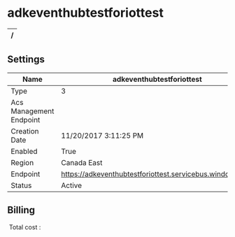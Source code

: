 # adkeventhubtestforiottest 


| / |
| --- |


## Settings


| Name | adkeventhubtestforiottest  |
| --- | --- |
| Type | 3  |
| Acs Management Endpoint |   |
| Creation Date | 11/20/2017 3:11:25 PM  |
| Enabled | True  |
| Region | Canada East  |
| Endpoint | https://adkeventhubtestforiottest.servicebus.windows.net/  |
| Status | Active  |

## Billing
 Total cost : 
